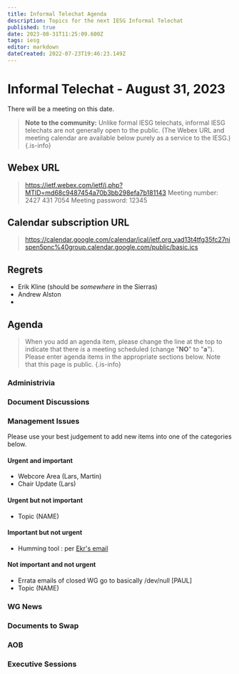 ```yaml
---
title: Informal Telechat Agenda
description: Topics for the next IESG Informal Telechat
published: true
date: 2023-08-31T11:25:09.600Z
tags: iesg
editor: markdown
dateCreated: 2022-07-23T19:46:23.149Z
---
```


# Informal Telechat - August 31, 2023 

 There will be a meeting on this date.

> **Note to the community:** Unlike formal IESG telechats, informal IESG telechats are not generally open to the public. (The Webex URL and meeting calendar are available below purely as a service to the IESG.)
{.is-info}


## Webex URL

> https://ietf.webex.com/ietf/j.php?MTID=md68c9487454a70b3bb298efa7b181143
Meeting number: 2427 431 7054
Meeting password: 12345 

## Calendar subscription URL

> https://calendar.google.com/calendar/ical/ietf.org_vad13t4tfg35fc27nispen5pnc%40group.calendar.google.com/public/basic.ics


## Regrets
* Erik Kline (should be *somewhere* in the Sierras)
* Andrew Alston
* 

## Agenda

> When you add an agenda item, please change the line at the top to indicate that there *is* a meeting scheduled (change "**NO**" to "**a**"). Please enter agenda items in the appropriate sections below.
Note that this page is public.
{.is-info}

### Administrivia

### Document Discussions

### Management Issues

Please use your best judgement to add new items into one of the categories below.

#### Urgent and important

* Webcore Area (Lars, Martin)
* Chair Update (Lars)

#### Urgent but not important

* Topic (NAME)

#### Important but not urgent
* Humming tool : per [Ekr's email](https://mailarchive.ietf.org/arch/msg/iesg/-c0O0Rp_zMWkFyACbilWFouWffM/)


#### Not important and not urgent
* Errata emails of closed WG go to basically /dev/null [PAUL]
* Topic (NAME)

### WG News 

### Documents to Swap 

### AOB

### Executive Sessions

